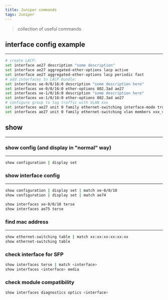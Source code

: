 ```yaml
---
title: Juniper commands
tags: Juniper
---
```


> collection of useful commands

## interface config example
---
```sh
# create LACP:
set interface ae27 description "some description"
set interface ae27 aggregated-ether-options lacp active
set interface ae27 aggregated-ether-options lacp periodic fast
# add interfaces to LACP bundle:
set interfaces xe-0/0/16:0 description "some description here"
set interfaces xe-0/0/16:0 ether-options 802.3ad ae27
set interfaces xe-1/0/16:0 description "some description here"
set interfaces xe-1/0/16:0 ether-options 802.3ad ae27
# configure group to tag traffic with VLAN xxx
set interfaces ae27 unit 0 family ethernet-switching interface-mode trunk
set interfaces ae27 unit 0 family ethernet-switching vlan members xxx_vlan_members
```

## show 
---

### show config (and display in "normal" way)
---
```sh
show configuration | display set
```

### show interface config
---
```sh
show configuration | display set | match xe-0/0/10
show configuration | display set | match ae74

show interfaces xe-0/0/10 terse
show interfaces ae75 terse
```

### find mac address
---
```sh
show ethernet-switching table | match xx:xx:xx:xx:xx:xx
show ethernet-switching table
```

### check interface for SFP
```sh
show interfaces terse | match <interface>
show interfaces <interface> media
```

### check module compatibility
```sh
show interfaces diagnostics optics <interface>
```
